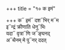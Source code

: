 +++
title = "१० क इमं"

+++
क᳓ इमं᳓ दश᳓भिर् म᳓म  
इ᳓न्द्रं क्रीणाति धेनु᳓भिः  
यदा᳓ वृत्रा᳓णि ज᳓ङ्घनद्  
अ᳓थैनम् मे पु᳓नर् ददत्
